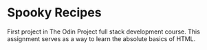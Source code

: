 # Spooky Recipes
First project in The Odin Project full stack development course.
This assignment serves as a way to learn the absolute basics of HTML.